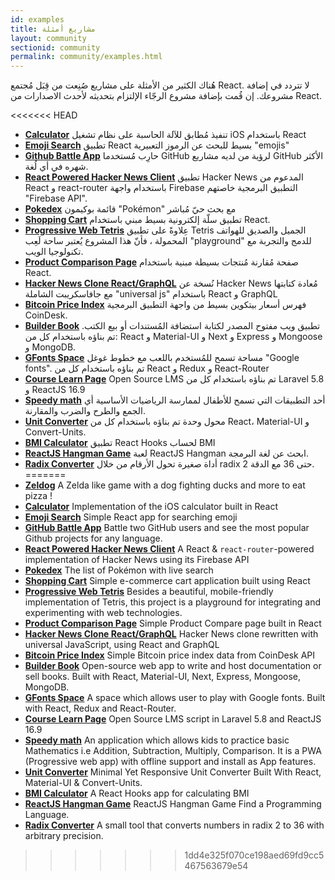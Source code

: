 ```yaml
---
id: examples
title: مشاريع أمثلة
layout: community
sectionid: community
permalink: community/examples.html
---
```


هُناك الكثير من الأمثلة على مشاريع صُنِعت من قِبَل مُجتمع React. لا تتردد في إضافة مشروعك. إن قُمت بإضافة مشروع الرجّاء الإلتزام بتحديثه لأحدث الاصدارات من React.


<<<<<<< HEAD
* **[Calculator](https://github.com/ahfarmer/calculator)** تنفيذ مُطابق للآلة الحاسبة على نظام تشغيل iOS باستخدام React
* **[Emoji Search](https://github.com/ahfarmer/emoji-search)** تطبيق React بسيط للبحث عن الرموز التعبيرية  "emojis"
* **[Github Battle App](https://tm.dev/react-course-project/)** حارِب مُستخدما GitHub لرؤية من لديه مشاريع GitHub الأكثر شهره في أي لُغة.
* **[React Powered Hacker News Client](https://github.com/insin/react-hn)** تطبيق Hacker News المدعوم من React و react-router باستخدام واجهة Firebase التطبيق البرمجية خاصتهم "Firebase API".
* **[Pokedex](https://github.com/alik0211/pokedex)** قائمة بوكيمون "Pokémon" مع بحث حيّ مُباشر
* **[Shopping Cart](https://github.com/jeffersonRibeiro/react-shopping-cart)** تطبيق سلّة إلكترونية بسيط مبني باستخدام React.
* **[Progressive Web Tetris](https://github.com/skidding/flatris)** عِلاوةً على تطبيق Tetris الجميل والصديق للهواتف المحمولة ، فأنّ هذا المشروع يُعتبر ساحة لَعِب "playground" للدمج والتجربة مع تكنولوجيا الويب.
* **[Product Comparison Page](https://github.com/Rhymond/product-compare-react)** صفحة مُقارنة مُنتجات بسيطة مبنية باستخدام React.
* **[Hacker News Clone React/GraphQL](https://github.com/clintonwoo/hackernews-react-graphql)** نُسخة عن Hacker News مُعادة كتابتها مع جافاسكريبت الشاملة "universal js" باستخدام React و GraphQL
* **[Bitcoin Price Index](https://github.com/mrkjlchvz/bitcoin-price-index)** فهرس أسعار بيتكوين بسيط من واجهة التطبيق البرمجية CoinDesk.
* **[Builder Book](https://github.com/builderbook/builderbook)** تطبيق ويب مفتوح المصدر لكتابة استضافة المُستندات أو بيع الكتب. تم بناؤه باستخدام كل من: React و Material-UI و Next و Express و Mongoose و MongoDB.
* **[GFonts Space](https://github.com/pankajladhar/GFontsSpace)** مساحة تسمح للمُستخدم باللعب مع خطوط غوغل "Google fonts". تم بناؤه باستخدام كل من React و Redux و React-Router
* **[Course Learn Page](https://github.com/ulearnpro/ulearn)** Open Source LMS تم بناؤه باستخدام كل من Laravel 5.8 و ReactJS 16.9
* **[Speedy math](https://github.com/pankajladhar/speedy-math)** أحد التطبيقات التي تسمح للأطفال لممارسة الرياضيات الأساسية أي الجمع والطرح والضرب والمقارنة.
* **[Unit Converter](https://github.com/KarthikeyanRanasthala/react-unit-converter)** محول وحدة تم بناؤه باستخدام كل من React، Material-UI و Convert-Units.
* **[BMI Calculator](https://github.com/GermaVinsmoke/bmi-calculator)** تطبيق React Hooks لحساب BMI
* **[ReactJS Hangman Game](https://github.com/vetrivelcsamy/reactjs-hangman)** لعبة ReactJS Hangman ابحث عن لغة البرمجة.
* **[Radix Converter](https://github.com/kumom/radix-converter)** أداة صغيرة تحول الأرقام من خلال radix 2 حتى 36 مع الدقة.
=======
* **[Zeldog](https://yannsainty.github.io/Zeldog/)** A Zelda like game with a dog fighting ducks and more to eat pizza !
* **[Calculator](https://github.com/ahfarmer/calculator)** Implementation of the iOS calculator built in React
* **[Emoji Search](https://github.com/ahfarmer/emoji-search)** Simple React app for searching emoji
* **[GitHub Battle App](https://tm.dev/react-course-project/)** Battle two GitHub users and see the most popular Github projects for any language.
* **[React Powered Hacker News Client](https://github.com/insin/react-hn)** A React & `react-router`-powered implementation of Hacker News using its Firebase API
* **[Pokedex](https://github.com/alik0211/pokedex)** The list of Pokémon with live search
* **[Shopping Cart](https://github.com/jeffersonRibeiro/react-shopping-cart)** Simple e-commerce cart application built using React
* **[Progressive Web Tetris](https://github.com/skidding/flatris)** Besides a beautiful, mobile-friendly implementation of Tetris, this project is a playground for integrating and experimenting with web technologies.
* **[Product Comparison Page](https://github.com/Rhymond/product-compare-react)** Simple Product Compare page built in React
* **[Hacker News Clone React/GraphQL](https://github.com/clintonwoo/hackernews-react-graphql)** Hacker News clone rewritten with universal JavaScript, using React and GraphQL
* **[Bitcoin Price Index](https://github.com/mrkjlchvz/bitcoin-price-index)** Simple Bitcoin price index data from CoinDesk API
* **[Builder Book](https://github.com/builderbook/builderbook)** Open-source web app to write and host documentation or sell books. Built with React, Material-UI, Next, Express, Mongoose, MongoDB.
* **[GFonts Space](https://github.com/pankajladhar/GFontsSpace)** A space which allows user to play with Google fonts. Built with React, Redux and React-Router.
* **[Course Learn Page](https://github.com/ulearnpro/ulearn)** Open Source LMS script in Laravel 5.8 and ReactJS 16.9
* **[Speedy math](https://github.com/pankajladhar/speedy-math)** An application which allows kids to practice basic Mathematics i.e  Addition, Subtraction, Multiply, Comparison. It is a PWA (Progressive web app) with offline support and install as App features.
* **[Unit Converter](https://github.com/KarthikeyanRanasthala/react-unit-converter)** Minimal Yet Responsive Unit Converter Built With React, Material-UI & Convert-Units.
* **[BMI Calculator](https://github.com/GermaVinsmoke/bmi-calculator)** A React Hooks app for calculating BMI
* **[ReactJS Hangman Game](https://github.com/vetrivelcsamy/reactjs-hangman)** ReactJS Hangman Game Find a Programming Language.
* **[Radix Converter](https://github.com/kumom/radix-converter)** A small tool that converts numbers in radix 2 to 36 with arbitrary precision.
>>>>>>> 1dd4e325f070ce198aed69fd9cc5467563679e54
